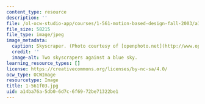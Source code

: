 ```yaml
---
content_type: resource
description: ''
file: /ol-ocw-studio-app/courses/1-561-motion-based-design-fall-2003/a14ba76a5db06d7c6f6972be71322be1_1-561f03.jpg
file_size: 58215
file_type: image/jpeg
image_metadata:
  caption: Skyscraper. (Photo courtesy of [openphoto.net](http://www.openphoto.net).)
  credit: ''
  image-alt: Two skyscrapers against a blue sky.
learning_resource_types: []
license: https://creativecommons.org/licenses/by-nc-sa/4.0/
ocw_type: OCWImage
resourcetype: Image
title: 1-561f03.jpg
uid: a14ba76a-5db0-6d7c-6f69-72be71322be1
---
```

